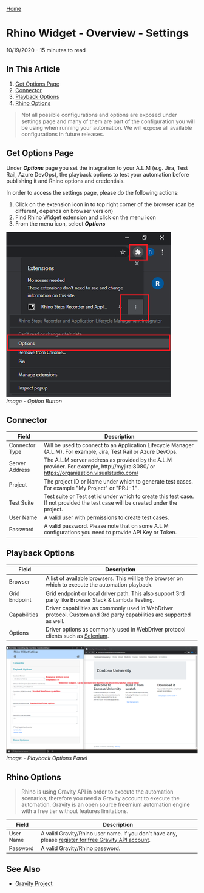 [Home](../Home.md 'Home') 

# Rhino Widget - Overview - Settings
10/19/2020 - 15 minutes to read

## In This Article
1. [Get Options Page](#get-options-page)
1. [Connector](#connector)
2. [Playback Options](#playback_options)
3. [Rhino Options](#rhino_options)  

> Not all possible configurations and options are exposed under settings page and many of them are part of the configuration you will be using when running your automation. We will expose all available configurations in future releases.

## Get Options Page
Under _**Options**_ page you set the integration to your A.L.M (e.g. Jira, Test Rail, Azure DevOps), the playback options to test your automation before publishing it and Rhino options and credentials.  

In order to access the settings page, please do the following actions:
1. Click on the extension icon in to top right corner of the browser (can be different, depends on browser version)
2. Find Rhino Widget extension and click on the menu icon
3. From the menu icon, select _**Options**_

![image_2_15.png](../../images/image_2_15.png)  
_image - Option Button_  

## Connector
|Field         |Description                                                                                                                           |
|--------------|--------------------------------------------------------------------------------------------------------------------------------------|
|Connector Type|Will be used to connect to an Application Lifecycle Manager (A.L.M). For example, Jira, Test Rail or Azure DevOps.                    |
|Server Address|The A.L.M server address as provided by the A.L.M provider. For example, http://myjira:8080/ or https://organization.visualstudio.com/|
|Project       |The project ID or Name under which to generate test cases. For example "My Project" or "PRJ-1".                                       |
|Test Suite    |Test suite or Test set id under which to create this test case. If not provided the test case will be created under the project.      |
|User Name     |A valid user with permissions to create test cases.                                                                                   |
|Password      |A valid password. Please note that on some A.L.M configurations you need to provide API Key or Token.                                 |

## Playback Options
|Field        |Description                                                                                                         |
|-------------|--------------------------------------------------------------------------------------------------------------------|
|Browser      |A list of available browsers. This will be the browser on which to execute the automation playback.                 |
|Grid Endpoint|Grid endpoint or local driver path. This also support 3rd party like Browser Stack & Lambda Testing.                |
|Capabilities |Driver capabilities as commonly used in WebDriver protocol. Custom and 3rd party capabilities are supported as well.|
|Options      |Driver options as commonly used in WebDriver protocol clients such as [Selenium](https://www.selenium.dev/).        |  

![image_2_13.png](../../images/image_2_13.png)  
_image - Playback Options Panel_  

## Rhino Options
> Rhino is using Gravity API in order to execute the automation scenarios, therefore you need a Gravity account to execute the automation. Gravity is an open source freemium automation engine with a free tier without features limitations.  

|Field    |Description                                                                                                                                                       |
|---------|------------------------------------------------------------------------------------------------------------------------------------------------------------------|
|User Name|A valid Gravity/Rhino user name. If you don't have any, please [register for free Gravity API account](https://g-api.azurewebsites.net/Identity/Account/Register).|
|Password |A valid Gravity/Rhino password.                                                                                                                                   |

## See Also
* [Gravity Project](https://github.com/gravity-api)